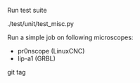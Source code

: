 Run test suite

./test/unit/test_misc.py

Run a simple job on following microscopes:
* pr0nscope (LinuxCNC)
* lip-a1 (GRBL)

git tag

